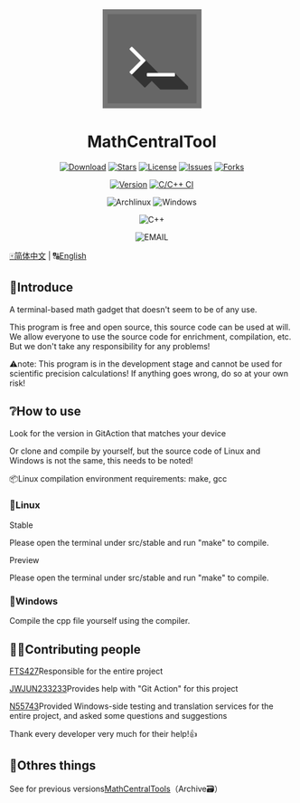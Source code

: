 <div align="center">
    <img width="175" src="/other/MCT.png"></img>
</div>

<h1 align="center">MathCentralTool</h1>

<div align="center">

[![Download](https://img.shields.io/github/downloads/QuantumLS-Studio/MathCentralTool/total?logo=github&label=Download&style=for-the-badge&color=44cc11)](https://github.com/QuantumLS-Studio/MathCentralTool/releases)
[![Stars](https://img.shields.io/github/stars/QuantumLS-Studio/MathCentralTool?logo=github&label=Stars&style=for-the-badge)](https://github.com/QuantumLS-Studio/MathCentralTool/stargazers)
[![License](https://img.shields.io/github/license/QuantumLS-Studio/MathCentralTool?logo=github&label=License&style=for-the-badge&color=ff7a35)](https://github.com/QuantumLS-Studio/MathCentralTool/blob/master/LICENSE)
[![Issues](https://img.shields.io/github/issues/QuantumLS-Studio/MathCentralTool?logo=github&lable=issues&style=for-the-badge "Issues")](https://github.com/QuantumLS-Studio/MathCentralTool/issues)
[![Forks](https://img.shields.io/github/forks/QuantumLS-Studio/MathCentralTool?logo=github&style=for-the-badge "Forks")](https://github.com/QuantumLS-Studio/MathCentralTool/forks)

[![Version](https://img.shields.io/github/v/tag/QuantumLS-Studio/MathCentralTool?label=Version&style=for-the-badge "Version")](https://github.com/QuantumLS-Studio/MathCentralTool/releases/latest)
[![](https://img.shields.io/github/actions/workflow/status/QuantumLS-Studio/MathCentralTool/c-cpp.yml?label=CI&style=for-the-badge "C/C++ CI")](https://github.com/QuantumLS-Studio/MathCentralTool/actions) 

![Archlinux](https://img.shields.io/badge/archlinux-1E90FF?style=for-the-badge&logo=archlinux&logoColor=white)
![Windows](https://img.shields.io/badge/windows-4682B4?style=for-the-badge&logo=windows&logoColor=white)

![C++](https://img.shields.io/badge/c++-4B0082?style=for-the-badge&logoColor=white)

![EMAIL](https://img.shields.io/badge/EMAIL-fts427%40outlook.com-4169E1?style=for-the-badge&logoColor=white)
 
</div>

[🀄简体中文](/README_zh.md)  |  🔠[English](/README.md)

## 📃Introduce
A terminal-based math gadget that doesn't seem to be of any use.

This program is free and open source, this source code can be used at will. We allow everyone to use the source code for enrichment, compilation, etc. But we don't take any responsibility for any problems!

⚠note: This program is in the development stage and cannot be used for scientific precision calculations! If anything goes wrong, do so at your own risk!

## ❔How to use 

Look for the version in GitAction that matches your device

Or clone and compile by yourself, but the source code of Linux and Windows is not the same, this needs to be noted!

📦Linux compilation environment requirements: make, gcc

### 🐧Linux

Stable

Please open the terminal under src/stable and run "make" to compile.

Preview

Please open the terminal under src/stable and run "make" to compile.

### 💠Windows

Compile the cpp file yourself using the compiler.

## 🧑‍💻Contributing people

[FTS427](https://github.com/FTS427)Responsible for the entire project

[JWJUN233233](https://github.com/JWJUN233233)Provides help with "Git Action" for this project

[N55743](https://github.com/N55743)Provided Windows-side testing and translation services for the entire project, and asked some questions and suggestions

Thank every developer very much for their help!👍

## 👀Othres things

See for previous versions[MathCentralTools](https://github.com/FTS427/MathCentralTools)（Archive🗃️）